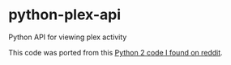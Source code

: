 # python-plex-api
Python API for viewing plex activity

This code was ported from this [Python 2 code I found on reddit](https://www.reddit.com/r/PleX/comments/3wk3y8/plexpy_is_there_a_way_to_view_activity_using_cli/cxycgm1).
